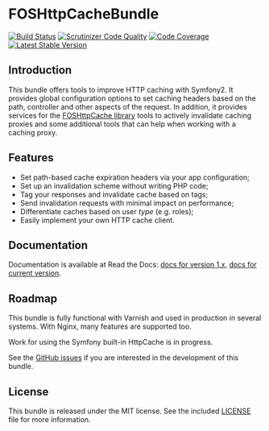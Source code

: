 FOSHttpCacheBundle
==================
[![Build Status](https://travis-ci.org/FriendsOfSymfony/FOSHttpCacheBundle.svg?branch=master)](https://travis-ci.org/FriendsOfSymfony/FOSHttpCacheBundle)
[![Scrutinizer Code Quality](https://scrutinizer-ci.com/g/FriendsOfSymfony/FOSHttpCacheBundle/badges/quality-score.png?b=master)](https://scrutinizer-ci.com/g/FriendsOfSymfony/FOSHttpCacheBundle/?branch=master)
[![Code Coverage](https://scrutinizer-ci.com/g/FriendsOfSymfony/FOSHttpCacheBundle/badges/coverage.png?b=master)](https://scrutinizer-ci.com/g/FriendsOfSymfony/FOSHttpCacheBundle/?branch=master)
[![Latest Stable Version](https://poser.pugx.org/friendsofsymfony/http-cache-bundle/v/stable.svg)](https://packagist.org/packages/friendsofsymfony/http-cache-bundle)

Introduction
------------

This bundle offers tools to improve HTTP caching with Symfony2. It provides
global configuration options to set caching headers based on the path,
controller and other aspects of the request. In addition, it provides services
for the [FOSHttpCache library](https://github.com/FriendsOfSymfony/FOSHttpCache) 
tools to actively invalidate caching proxies and
some additional tools that can help when working with a caching proxy.

Features
--------

* Set path-based cache expiration headers via your app configuration;
* Set up an invalidation scheme without writing PHP code;
* Tag your responses and invalidate cache based on tags;
* Send invalidation requests with minimal impact on performance;
* Differentiate caches based on user *type* (e.g. roles);
* Easily implement your own HTTP cache client.

Documentation
-------------

Documentation is available at Read the Docs: [docs for version 1.x](http://foshttpcachebundle.readthedocs.io/en/1.3/), [docs for current version](http://foshttpcachebundle.readthedocs.org/).

Roadmap
-------

This bundle is fully functional with Varnish and used in production in several 
systems. With Nginx, many features are supported too.

Work for using the Symfony built-in HttpCache is in progress.

See the [GitHub issues](https://github.com/FriendsOfSymfony/FOSHttpCacheBundle/issues)
if you are interested in the development of this bundle.

License
-------

This bundle is released under the MIT license. See the included
[LICENSE](Resources/meta/LICENSE) file for more information.

